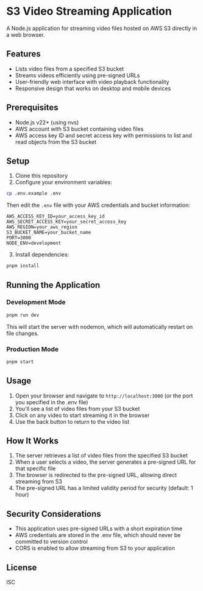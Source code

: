 # S3 Video Streaming Application

A Node.js application for streaming video files hosted on AWS S3 directly in a web browser.

## Features

- Lists video files from a specified S3 bucket
- Streams videos efficiently using pre-signed URLs
- User-friendly web interface with video playback functionality
- Responsive design that works on desktop and mobile devices

## Prerequisites

- Node.js v22+ (using nvs)
- AWS account with S3 bucket containing video files
- AWS access key ID and secret access key with permissions to list and read objects from the S3 bucket

## Setup

1. Clone this repository
2. Configure your environment variables:

```bash
cp .env.example .env
```

Then edit the `.env` file with your AWS credentials and bucket information:

```
AWS_ACCESS_KEY_ID=your_access_key_id
AWS_SECRET_ACCESS_KEY=your_secret_access_key
AWS_REGION=your_aws_region
S3_BUCKET_NAME=your_bucket_name
PORT=3000
NODE_ENV=development
```

3. Install dependencies:

```bash
pnpm install
```

## Running the Application

### Development Mode

```bash
pnpm run dev
```

This will start the server with nodemon, which will automatically restart on file changes.

### Production Mode

```bash
pnpm start
```

## Usage

1. Open your browser and navigate to `http://localhost:3000` (or the port you specified in the .env file)
2. You'll see a list of video files from your S3 bucket
3. Click on any video to start streaming it in the browser
4. Use the back button to return to the video list

## How It Works

1. The server retrieves a list of video files from the specified S3 bucket
2. When a user selects a video, the server generates a pre-signed URL for that specific file
3. The browser is redirected to the pre-signed URL, allowing direct streaming from S3
4. The pre-signed URL has a limited validity period for security (default: 1 hour)

## Security Considerations

- This application uses pre-signed URLs with a short expiration time
- AWS credentials are stored in the .env file, which should never be committed to version control
- CORS is enabled to allow streaming from S3 to your application

## License

ISC
